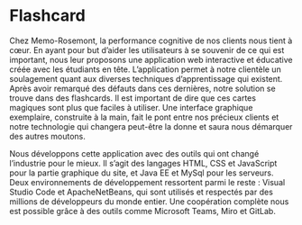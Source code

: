 # Flashcard

Chez Memo-Rosemont, la performance cognitive de nos clients nous tient à cœur. En ayant pour but d’aider les utilisateurs à se souvenir de ce qui est important, nous leur proposons une application web interactive et éducative créée avec les étudiants en tête. 
L’application permet à notre clientèle un soulagement quant aux diverses techniques d’apprentissage qui existent. Après avoir remarqué des défauts dans ces dernières, notre solution se trouve dans des flashcards. Il est important de dire que ces cartes magiques sont plus que faciles à utiliser. Une interface graphique exemplaire, construite à la main, fait le pont entre nos précieux clients et notre technologie qui changera peut-être la donne et saura nous démarquer des autres moutons.

Nous développons cette application avec des outils qui ont changé l’industrie pour le mieux. Il s’agit des langages HTML, CSS et JavaScript pour la partie graphique du site, et Java EE et MySql pour les serveurs. Deux environnements de développement ressortent parmi le reste : Visual Studio Code et ApacheNetBeans, qui sont utilisés et respectés par des millions de développeurs du monde entier. Une coopération complète nous est possible grâce à des outils comme Microsoft Teams, Miro et GitLab.
